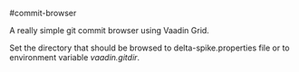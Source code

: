 #commit-browser

A really simple git commit browser using Vaadin Grid.

Set the directory that should be browsed to delta-spike.properties file or to environment variable *vaadin.gitdir*.

